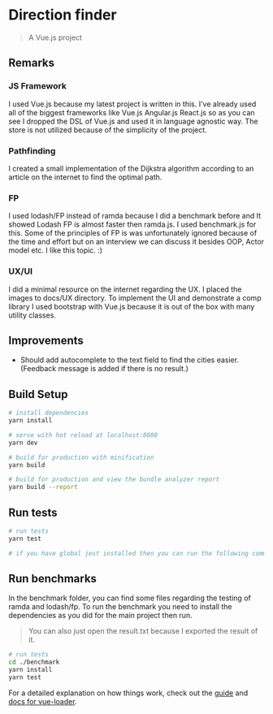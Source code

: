 # Direction finder

> A Vue.js project

## Remarks

### JS Framework

I used Vue.js because my latest project is written in this. I've already used all of the biggest frameworks like Vue.js Angular.js React.js so as you can see I dropped the DSL of Vue.js and used it in language agnostic way. The store is not utilized because of the simplicity of the project.

### Pathfinding

I created a small implementation of the Dijkstra algorithm according to an article on the internet to find the optimal path.

### FP

I used lodash/FP instead of ramda because I did a benchmark before and It showed Lodash FP is almost faster then ramda.js. I used benchmark.js for this. Some of the principles of FP is was unfortunately ignored because of the time and effort but on an interview we can discuss it besides OOP, Actor model etc. I like this topic. :)

### UX/UI

I did a minimal resource on the internet regarding the UX. I placed the images to docs/UX directory. To implement the UI and demonstrate a comp library I used bootstrap with Vue.js because it is out of the box with many utility classes.

## Improvements

- Should add autocomplete to the text field to find the cities easier. (Feedback message is added if there is no result.)

## Build Setup

```bash
# install dependencies
yarn install

# serve with hot reload at localhost:8080
yarn dev

# build for production with minification
yarn build

# build for production and view the bundle analyzer report
yarn build --report
```

## Run tests

```bash
# run tests
yarn test

# if you have global jest installed then you can run the following command
```

## Run benchmarks

In the benchmark folder, you can find some files regarding the testing of ramda and lodash/fp. To run the benchmark you need to install the dependencies as you did for the main project then run.

> You can also just open the result.txt because I exported the result of it.

```bash
# run tests
cd ./benchmark
yarn install
yarn test

```

For a detailed explanation on how things work, check out the [guide](http://vuejs-templates.github.io/webpack/) and [docs for vue-loader](http://vuejs.github.io/vue-loader).
